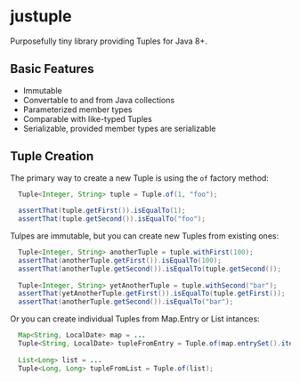 # justuple
Purposefully tiny library providing Tuples for Java 8+.

## Basic Features

* Immutable
* Convertable to and from Java collections
* Parameterized member types
* Comparable with like-typed Tuples
* Serializable, provided member types are serializable

## Tuple Creation

The primary way to create a new Tuple is using the `of` factory method:

```java
  Tuple<Integer, String> tuple = Tuple.of(1, "foo");
  
  assertThat(tuple.getFirst()).isEqualTo(1);
  assertThat(tuple.getSecond()).isEqualTo("foo");
```

Tulpes are immutable, but you can create new Tuples from existing ones:

```java
  Tuple<Integer, String> anotherTuple = tuple.withFirst(100);
  assertThat(anotherTuple.getFirst()).isEqualTo(100);
  assertThat(anotherTuple.getSecond()).isEqualTo(tuple.getSecond());
  
  Tuple<Integer, String> yetAnotherTuple = tuple.withSecond("bar");  
  assertThat(yetAnotherTuple.getFirst()).isEqualTo(tuple.getFirst());
  assertThat(anotherTuple.getSecond()).isEqualTo("bar");
```

Or you can create individual Tuples from Map.Entry or List intances:

```java
  Map<String, LocalDate> map = ...
  Tuple<String, LocalDate> tupleFromEntry = Tuple.of(map.entrySet().iterator.first());
  
  List<Long> list = ...
  Tuple<Long, Long> tupleFromList = Tuple.of(list);
```
